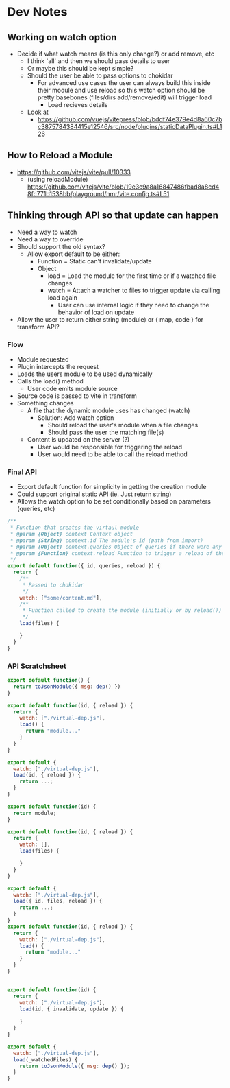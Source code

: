 # Dev Notes

## Working on watch option

- Decide if what watch means (is this only change?) or add remove, etc
  - I think 'all' and then we should pass details to user
  - Or maybe this should be kept simple?
  - Should the user be able to pass options to chokidar
    - For advanced use cases the user can always build this inside their module and use reload
      so this watch option should be pretty basebones (files/dirs add/remove/edit) will trigger load
      - Load recieves details
  - Look at 
    - https://github.com/vuejs/vitepress/blob/bddf74e379e4d8a60c7bc3875784384415e12546/src/node/plugins/staticDataPlugin.ts#L126
  

## How to Reload a Module

- https://github.com/vitejs/vite/pull/10333
  - (using reloadModule) https://github.com/vitejs/vite/blob/19e3c9a8a16847486fbad8a8cd48fc771b1538bb/playground/hmr/vite.config.ts#L51


## Thinking through API so that update can happen

- Need a way to watch
- Need a way to override
- Should support the old syntax?
  - Allow export default to be either:
    - Function = Static can't invalidate/update
    - Object
      - load = Load the module for the first time or if a watched file changes
      - watch = Attach a watcher to files to trigger update via calling load again
        - User can use internal logic if they need to change the behavior of load on update
- Allow the user to return either string (module) or { map, code } for transform API?

### Flow

- Module requested
- Plugin intercepts the request
- Loads the users module to be used dynamically
- Calls the load() method
  - User code emits module source
- Source code is passed to vite in transform
- Something changes
  - A file that the dynamic module uses has changed (watch)
    - Solution: Add watch option
      - Should reload the user's module when a file changes
      - Should pass the user the matching file(s)
  - Content is updated on the server (?)
    - User would be responsible for triggering the reload
    - User would need to be able to call the reload method

### Final API

- Export default function for simplicity in getting the creation module
- Could support original static API (ie. Just return string)
- Allows the watch option to be set conditionally based on parameters (queries, etc)

```js
/** 
 * Function that creates the virtaul module
 * @param {Object} context Context object
 * @param {String} context.id The module's id (path from import)
 * @param {Object} context.queries Object of queries if there were any (url queries on path from import)
 * @param {Function} context.reload Function to trigger a reload of the virtual module
 */
export default function({ id, queries, reload }) {
  return {
    /**
     * Passed to chokidar
     */
    watch: ["some/content.md"],
    /**
     * Function called to create the module (initially or by reload())
     */
    load(files) {

    }
  }
}
```

### API Scratchsheet

```js
export default function() {
  return toJsonModule({ msg: dep() })
}

export default function(id, { reload }) {
  return {
    watch: ["./virtual-dep.js"],
    load() {
      return "module..."
    }
  }
}

export default {
  watch: ["./virtual-dep.js"],
  load(id, { reload }) {
    return ...;
  }
}

export default function(id) {
  return module;
}

export default function(id, { reload }) {
  return {
    watch: [],
    load(files) {

    }
  }
}

export default {
  watch: ["./virtual-dep.js"],
  load({ id, files, reload }) {
    return ...;
  }
}
export default function(id, { reload }) {
  return {
    watch: ["./virtual-dep.js"],
    load() {
      return "module..."
    }
  }
}


export default function(id) {
  return {
    watch: ["./virtual-dep.js"],
    load(id, { invalidate, update }) {
      
    }
  }
}

export default {
  watch: ["./virtual-dep.js"],
  load(_watchedFiles) {
    return toJsonModule({ msg: dep() });
  }
}

```